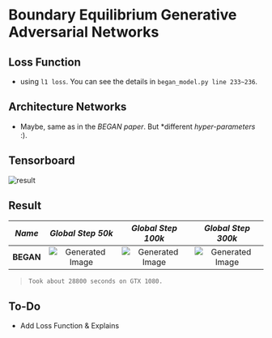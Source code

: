 # Boundary Equilibrium Generative Adversarial Networks

## Loss Function

* using ```l1 loss```. You can see the details in ```began_model.py line 233~236```.

## Architecture Networks

* Maybe, same as in the *BEGAN paper*. But *different *hyper-parameters* :).

## Tensorboard

![result](https://github.com/kozistr/Awesome-GANs/blob/master/BEGAN/began_tb.png)

## Result

*Name* | *Global Step 50k* | *Global Step 100k* | *Global Step 300k*
:---: | :---: | :---: | :---:
**BEGAN**     | ![Generated Image](https://github.com/kozistr/Awesome-GANs/blob/master/BEGAN/gen_img/train_50000.png) | ![Generated Image](https://github.com/kozistr/Awesome-GANs/blob/master/BEGAN/gen_img/train_100000.png) | ![Generated Image](https://github.com/kozistr/Awesome-GANs/blob/master/BEGAN/gen_img/train_300000.png)

> ```Took about 28800 seconds on GTX 1080.```

## To-Do
* Add Loss Function & Explains